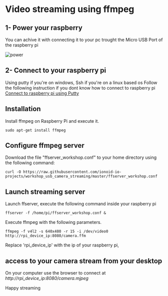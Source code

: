 # Video streaming using ffmpeg

## 1- Power your raspberry

You can achive it with connecting it to your pc trought the Micro USB Port of the raspberry pi

![power](doc/img/1-min.jpg)

## 2- Connect to your raspberry pi
Using putty if you're on windows, Ssh if you're on a linux based os
Follow the following instruction if you dont know how to connect to raspberry pi
[Connect to raspberry pi using Putty](https://github.com/ionoid-io-projects/workshop/blob/master/doc/od-iot-raspbian-rpi-zero-windows.md#5-first-boot)

## Installation
Install ffmpeg on Raspberry Pi and execute it.

```
sudo apt-get install ffmpeg 
```

## Configure ffmpeg server

Download the file "ffserver_workshop.conf" to your home directory using
the following command:

```
curl -O https://raw.githubusercontent.com/ionoid-io-projects/workshop_usb_camera_streaming/master/ffserver_workshop.conf
```

## Launch streaming server

Launch ffserver, execute the following command inside your raspberry pi
```
ffserver -f /home/pi/ffserver_workshop.conf &
```

Execute ffmpeg with the following parameters.

```
ffmpeg -f v4l2 -s 640x480 -r 15 -i /dev/video0 http://rpi_device_ip:8080/camera.ffm
```
Replace 'rpi_device_ip' with the ip of your raspberry pi, 

## access to your camera stream from your desktop

On your computer use the browser to connect at *http://rpi_device_ip:8080/camera.mjpeg*

Happy streaming
